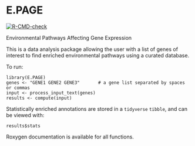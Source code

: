 # E.PAGE
<!-- badges: start -->
[![R-CMD-check](https://github.com/AhmedMehdiLab/e.page/workflows/R-CMD-check/badge.svg)](https://github.com/AhmedMehdiLab/e.page/actions)
<!-- badges: end -->

Environmental Pathways Affecting Gene Expression

This is a data analysis package allowing the user with a list of genes of interest to find enriched environmental pathways using a curated database.

To run:

```
library(E.PAGE)
genes <- "GENE1 GENE2 GENE3"       # a gene list separated by spaces or commas
input <- process_input_text(genes) 
results <- compute(input)
```

Statistically enriched annotations are stored in a `tidyverse` `tibble`, and can be viewed with:

```
results$stats
```

Roxygen documentation is available for all functions.

